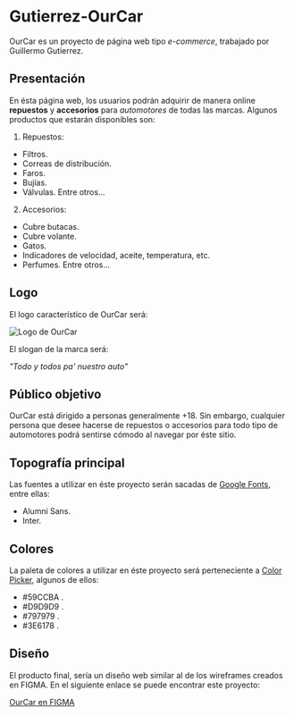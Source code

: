 # Gutierrez-OurCar

OurCar es un proyecto de página web tipo *e-commerce*, trabajado por Guillermo Gutierrez.  

## Presentación 

En ésta página web, los usuarios podrán adquirir de manera online **repuestos** y **accesorios** para *automotores* de todas las marcas.
Algunos productos que estarán disponibles son:
1. Repuestos:
  - Filtros.
  - Correas de distribución.
  - Faros.
  - Bujías.
  - Válvulas.
  Entre otros...

2. Accesorios:
  - Cubre butacas.
  - Cubre volante.
  - Gatos.
  - Indicadores de velocidad, aceite, temperatura, etc.
  - Perfumes.
  Entre otros... 

## Logo

El logo característico de OurCar será:

![Logo de OurCar](https://user-images.githubusercontent.com/89892919/184771445-db208182-404f-4c39-a73e-a033f6ffdedf.jpg) 

El slogan de la marca será: 

*"Todo y todos pa' nuestro auto"*

## Público objetivo

OurCar está dirigido a personas generalmente +18. Sin embargo, cualquier persona que desee hacerse de repuestos o accesorios para todo tipo de automotores podrá sentirse cómodo al navegar por éste sitio.

## Topografía principal

Las fuentes a utilizar en éste proyecto serán sacadas de [Google Fonts](https://fonts.google.com/), entre ellas:

- Alumni Sans. 
- Inter.

## Colores

La paleta de colores a utilizar en éste proyecto será perteneciente a [Color Picker](https://htmlcolorcodes.com/color-picker/), algunos de ellos:

- #59CCBA .
- #D9D9D9 .
- #797979 .
- #3E6178 . 

## Diseño

El producto final, sería un diseño web similar al de los wireframes creados en FIGMA. 
En el siguiente enlace se puede encontrar este proyecto:

[OurCar en FIGMA](https://www.figma.com/file/Cvu4zYjgeUpNItTuFE0Gm4/OurCar?node-id=0%3A1)



